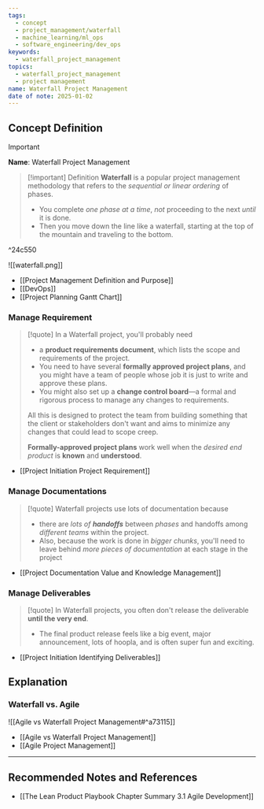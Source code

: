 ```yaml
---
tags:
  - concept
  - project_management/waterfall
  - machine_learning/ml_ops
  - software_engineering/dev_ops
keywords:
  - waterfall_project_management
topics:
  - waterfall_project_management
  - project management
name: Waterfall Project Management
date of note: 2025-01-02
---
```


## Concept Definition

>[!important]
>**Name**: Waterfall Project Management

>[!important] Definition
>**Waterfall** is a popular project management methodology that refers to the *sequential or linear ordering* of phases.
>- You complete *one phase at a time*, *not* proceeding to the next *until* it is done.
>- Then you move down the line like a waterfall, starting at the top of the mountain and traveling to the bottom.

^24c550


![[waterfall.png]]

- [[Project Management Definition and Purpose]]
- [[DevOps]]
- [[Project Planning Gantt Chart]]

### Manage Requirement

>[!quote]
>In a Waterfall project, you'll probably need 
>- a **product requirements document**, which lists the scope and requirements of the project. 
>- You need to have several **formally approved project plans**, and you might have a team of people whose job it is just to write and approve these plans.
>- You might also set up a **change control board**—a formal and rigorous process to manage any changes to requirements.
>
>All this is designed to protect the team from building something that the client or stakeholders don't want and aims to minimize any changes that could lead to scope creep.
>
>**Formally-approved project plans** work well when the *desired end product* is **known** and **understood**.

- [[Project Initiation Project Requirement]]

### Manage Documentations

>[!quote]
>Waterfall projects use lots of documentation because 
>- there are *lots of __handoffs__* between *phases* and handoffs among *different teams* within the project.
>- Also, because the work is done in *bigger chunks*, you'll need to leave behind *more pieces of documentation* at each stage in the project

- [[Project Documentation Value and Knowledge Management]]


### Manage Deliverables

>[!quote]
>In Waterfall projects, you often don't release the deliverable **until the very end**.
>- The final product release feels like a big event, major announcement, lots of hoopla, and is often super fun and exciting.

- [[Project Initiation Identifying Deliverables]]





## Explanation

### Waterfall vs. Agile

![[Agile vs Waterfall Project Management#^a73115]]

- [[Agile vs Waterfall Project Management]]
- [[Agile Project Management]]



-----------
##  Recommended Notes and References


- [[The Lean Product Playbook Chapter Summary 3.1 Agile Development]]